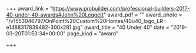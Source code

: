 +++
award_link = "https://www.probuilder.com/professional-builders-2017-40-under-40-awards#John%20Leggett"
award_pdf = ""
award_photo = "/v1553046797/OnPoint%20Custom%20Homes/40u40_logo_LR-e1488317839482-300x281.jpg"
award_title = "40 Under 40"
date = "2019-03-20T01:53:34+00:00"
page_kind = "award"

+++
